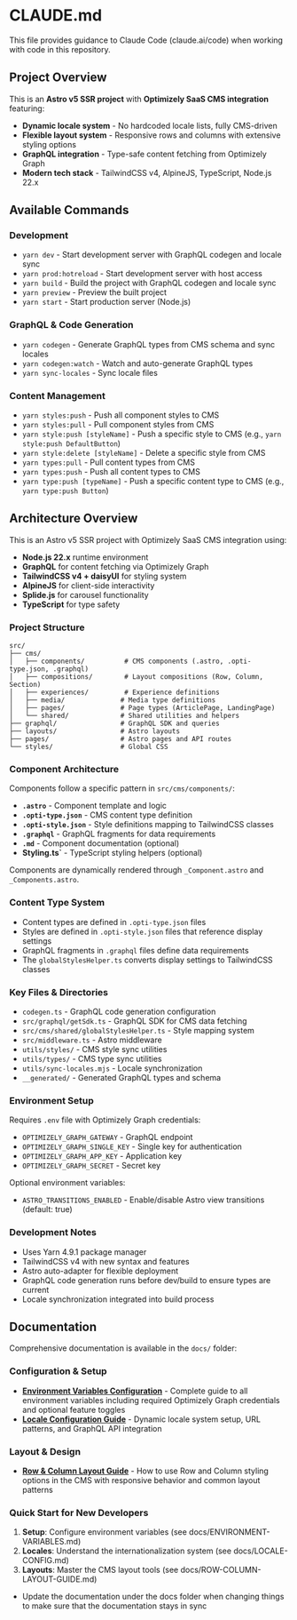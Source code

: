 # CLAUDE.md

This file provides guidance to Claude Code (claude.ai/code) when working with code in this repository.

## Project Overview

This is an **Astro v5 SSR project** with **Optimizely SaaS CMS integration** featuring:
- **Dynamic locale system** - No hardcoded locale lists, fully CMS-driven
- **Flexible layout system** - Responsive rows and columns with extensive styling options
- **GraphQL integration** - Type-safe content fetching from Optimizely Graph
- **Modern tech stack** - TailwindCSS v4, AlpineJS, TypeScript, Node.js 22.x

## Available Commands

### Development
- `yarn dev` - Start development server with GraphQL codegen and locale sync
- `yarn prod:hotreload` - Start development server with host access  
- `yarn build` - Build the project with GraphQL codegen and locale sync
- `yarn preview` - Preview the built project
- `yarn start` - Start production server (Node.js)

### GraphQL & Code Generation
- `yarn codegen` - Generate GraphQL types from CMS schema and sync locales
- `yarn codegen:watch` - Watch and auto-generate GraphQL types
- `yarn sync-locales` - Sync locale files

### Content Management
- `yarn styles:push` - Push all component styles to CMS
- `yarn styles:pull` - Pull component styles from CMS
- `yarn style:push [styleName]` - Push a specific style to CMS (e.g., `yarn style:push DefaultButton`)
- `yarn style:delete [styleName]` - Delete a specific style from CMS
- `yarn types:pull` - Pull content types from CMS
- `yarn types:push` - Push all content types to CMS
- `yarn type:push [typeName]` - Push a specific content type to CMS (e.g., `yarn type:push Button`)

## Architecture Overview

This is an Astro v5 SSR project with Optimizely SaaS CMS integration using:
- **Node.js 22.x** runtime environment
- **GraphQL** for content fetching via Optimizely Graph
- **TailwindCSS v4 + daisyUI** for styling system
- **AlpineJS** for client-side interactivity
- **Splide.js** for carousel functionality
- **TypeScript** for type safety

### Project Structure
```
src/
├── cms/
│   ├── components/          # CMS components (.astro, .opti-type.json, .graphql)
│   ├── compositions/        # Layout compositions (Row, Column, Section)
│   ├── experiences/         # Experience definitions
│   ├── media/              # Media type definitions
│   ├── pages/              # Page types (ArticlePage, LandingPage)
│   └── shared/             # Shared utilities and helpers
├── graphql/                # GraphQL SDK and queries
├── layouts/                # Astro layouts
├── pages/                  # Astro pages and API routes
└── styles/                 # Global CSS
```

### Component Architecture
Components follow a specific pattern in `src/cms/components/`:
- **`.astro`** - Component template and logic
- **`.opti-type.json`** - CMS content type definition
- **`.opti-style.json`** - Style definitions mapping to TailwindCSS classes
- **`.graphql`** - GraphQL fragments for data requirements
- **`.md`** - Component documentation (optional)
- **Styling.ts`** - TypeScript styling helpers (optional)

Components are dynamically rendered through `_Component.astro` and `_Components.astro`.

### Content Type System
- Content types are defined in `.opti-type.json` files
- Styles are defined in `.opti-style.json` files that reference display settings
- GraphQL fragments in `.graphql` files define data requirements
- The `globalStylesHelper.ts` converts display settings to TailwindCSS classes

### Key Files & Directories
- `codegen.ts` - GraphQL code generation configuration
- `src/graphql/getSdk.ts` - GraphQL SDK for CMS data fetching
- `src/cms/shared/globalStylesHelper.ts` - Style mapping system
- `src/middleware.ts` - Astro middleware
- `utils/styles/` - CMS style sync utilities
- `utils/types/` - CMS type sync utilities
- `utils/sync-locales.mjs` - Locale synchronization
- `__generated/` - Generated GraphQL types and schema

### Environment Setup
Requires `.env` file with Optimizely Graph credentials:
- `OPTIMIZELY_GRAPH_GATEWAY` - GraphQL endpoint
- `OPTIMIZELY_GRAPH_SINGLE_KEY` - Single key for authentication
- `OPTIMIZELY_GRAPH_APP_KEY` - Application key
- `OPTIMIZELY_GRAPH_SECRET` - Secret key

Optional environment variables:
- `ASTRO_TRANSITIONS_ENABLED` - Enable/disable Astro view transitions (default: true)

### Development Notes
- Uses Yarn 4.9.1 package manager
- TailwindCSS v4 with new syntax and features
- Astro auto-adapter for flexible deployment
- GraphQL code generation runs before dev/build to ensure types are current
- Locale synchronization integrated into build process

## Documentation

Comprehensive documentation is available in the `docs/` folder:

### Configuration & Setup
- **[Environment Variables Configuration](docs/ENVIRONMENT-VARIABLES.md)** - Complete guide to all environment variables including required Optimizely Graph credentials and optional feature toggles
- **[Locale Configuration Guide](docs/LOCALE-CONFIG.md)** - Dynamic locale system setup, URL patterns, and GraphQL API integration

### Layout & Design
- **[Row & Column Layout Guide](docs/ROW-COLUMN-LAYOUT-GUIDE.md)** - How to use Row and Column styling options in the CMS with responsive behavior and common layout patterns

### Quick Start for New Developers
1. **Setup**: Configure environment variables (see docs/ENVIRONMENT-VARIABLES.md)
2. **Locales**: Understand the internationalization system (see docs/LOCALE-CONFIG.md)
3. **Layouts**: Master the CMS layout tools (see docs/ROW-COLUMN-LAYOUT-GUIDE.md)
- Update the documentation under the docs folder when changing things to make sure that the documentation stays in sync